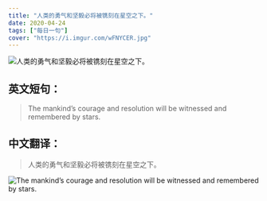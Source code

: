 ```yaml
---
title: "人类的勇气和坚毅必将被镌刻在星空之下。"
date: 2020-04-24
tags: ["每日一句"]
cover: "https://i.imgur.com/wFNYCER.jpg"
---
```


![人类的勇气和坚毅必将被镌刻在星空之下。](https://i.imgur.com/ZKGBqnr.jpg)

## 英文短句：
> The mankind’s courage and resolution will be witnessed and remembered by stars.

<!--more-->

## 中文翻译：
> 人类的勇气和坚毅必将被镌刻在星空之下。

![The mankind’s courage and resolution will be witnessed and remembered by stars.](https://i.imgur.com/hIYgPJb.jpg)

